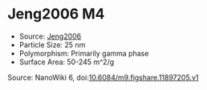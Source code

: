 <a name="material" />

# Jeng2006 M4
<script type="application/ld+json">
  {
    "@context": "https://schema.org/",
    "@type": "ChemicalSubstance",
    "@id": "https://egonw.github.io/nanowiki/nanowiki121.html#material",
    "http://purl.org/dc/terms/conformsTo":
      {
        "@type": "CreativeWork",
        "@id": "https://bioschemas.org/profiles/ChemicalSubstance/0.4-RELEASE/"
      },
    "identfier": "121",
    "name": "Jeng2006 M4",
    "url": "https://egonw.github.io/nanowiki/nanowiki121.html#material",
    "sameAs": "http://127.0.0.1/mediawiki/index.php/Special:URIResolver/Jeng2006_M4"
  }
</script>


* Source: [Jeng2006](articleJeng2006.md)
* Particle Size: 25 nm
* Polymorphism: Primarily gamma phase 
* Surface Area: 50-245 m^2/g


Source: NanoWiki 6, doi:[10.6084/m9.figshare.11897205.v1](https://doi.org/10.6084/m9.figshare.11897205.v1)

